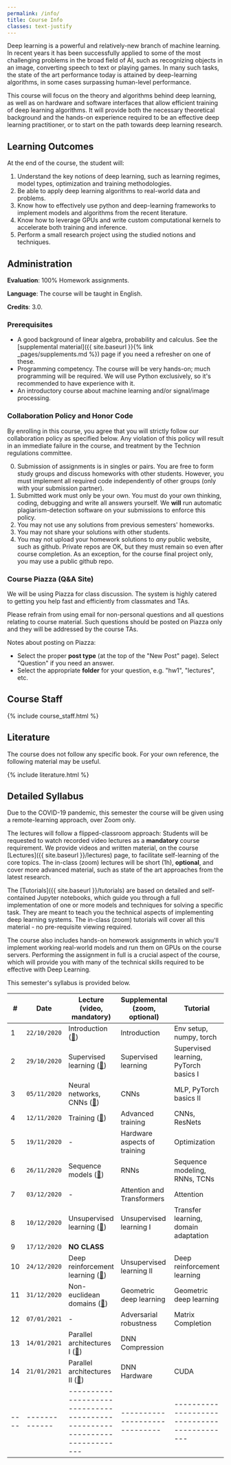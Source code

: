 ```yaml
---
permalink: /info/
title: Course Info
classes: text-justify
---
```


Deep learning is a powerful and relatively-new branch of machine learning.
In recent years it has been successfully applied to some of the most challenging
problems in the broad field of AI, such as recognizing objects in an image,
converting speech to text or playing games. In many such tasks,
the state of the art performance today is attained by deep-learning algorithms,
in some cases surpassing human-level performance.

This course will focus on the theory and algorithms behind deep learning,
as well as on hardware and software interfaces that allow efficient training of
deep learning algorithms. It will provide both the necessary theoretical
background and the hands-on experience required to be an effective deep learning
practitioner, or to start on the path towards deep learning research.

## Learning Outcomes

At the end of the course, the student will:

1.	Understand the key notions of deep learning, such as learning regimes, model
    types, optimization and training methodologies.
1.  Be able to apply deep learning algorithms to real-world data and problems.
1.	Know how to effectively use python and deep-learning frameworks to implement
    models and algorithms from the recent literature.
1.	Know how to leverage GPUs and write custom computational kernels to
    accelerate both training and inference.
1.	Perform a small research project using the studied notions and techniques.


## Administration

**Evaluation**: 100% Homework assignments.

**Language**: The course will be taught in English.

**Credits**: 3.0.

### Prerequisites

- A good background of linear algebra, probability and calculus. See the
  [supplemental material]({{ site.baseurl }}{% link _pages/supplements.md %})
  page if you need a refresher on one of these.
- Programming competency. The course will be very hands-on; much programming
  will be required.  We will use Python exclusively, so it's recommended to have
  experience with it.
- An introductory course about machine learning and/or signal/image processing.

### Collaboration Policy and Honor Code

By enrolling in this course, you agree that you will strictly follow our
collaboration policy as specified below. Any violation of this policy will
result in an immediate failure in the course, and treatment by the Technion
regulations committee.

0. Submission of assignments is in singles or pairs.
   You are free to form study groups and discuss homeworks with other students.
   However, you must implement all required code independently of other groups
   (only with your submission partner).
1. Submitted work must only be your own. You must do your own thinking,
   coding, debugging and write all answers yourself. We **will** run automatic
   plagiarism-detection software on your submissions to enforce this policy.
3. You may not use any solutions from previous semesters' homeworks.
4. You may not share your solutions with other students.
5. You may not upload your homework solutions to *any* public website, such as
   github. Private repos are OK, but they must remain so even after course completion.
   As an exception, for the course final project only, you may use a public github repo.

### Course Piazza (Q&A Site)

We will be using Piazza for class discussion. The system is highly
catered to getting you help fast and efficiently from classmates and TAs.

Please refrain from using email for non-personal questions and all questions
relating to course material. Such questions should be posted on Piazza only and
they will be addressed by the course TAs.

Notes about posting on Piazza:
- Select the proper **post type** (at the top of the "New Post" page).
  Select "Question" if you need an answer.
- Select the appropriate **folder** for your question, e.g. "hw1", "lectures",
  etc.

## Course Staff

{% include course_staff.html %}

## Literature

The course does not follow any specific book. For your own reference, the
following material may be useful.

{% include literature.html %}

## Detailed Syllabus

Due to the COVID-19 pandemic, this semester the course will be given using a
remote-learning approach, over Zoom only.

The lectures will follow a flipped-classroom approach: Students will be
requested to watch recorded video lectures as a **mandatory** course
requirement. We provide videos and written material, on the course
[Lectures]({{ site.baseurl }}/lectures) page, to facilitate self-learning of
the core topics. The in-class (zoom) lectures will be short (1h), **optional**,
and cover more advanced material, such as state of the art approaches from the
latest research.

The [Tutorials]({{ site.baseurl }}/tutorials) are based on detailed and
self-contained Jupyter notebooks, which guide you through a full implementation
of one or more models and techniques for solving a specific task. They are
meant to teach you the technical aspects of implementing deep learning systems.
The in-class (zoom) tutorials will cover all this material - no pre-requisite
viewing required.

The course also includes hands-on homework assignments in which you'll implement
working real-world models and run them on GPUs on the course servers.
Performing the assignment in full is a crucial aspect of the course, which will
provide you with many of the technical skills required to be effective with
Deep Learning.

This semester's syllabus is provided below.


| #    | Date          | Lecture (video, mandatory)                                                | Supplemental (zoom, optional) | Tutorial                                    | Homework   |
| ---- | ------------- | ------------------------------------------------------------------------- | ----------------------------- | ------------------------------------------- | ---------- |
| 1    | `22/10/2020`  | Introduction ([🔗]({{site.baseurl}}/lectures/lecture_01/))                | Introduction                  | Env setup, numpy, torch
| 2    | `29/10/2020`  | Supervised learning ([🔗]({{site.baseurl}}/lectures/lecture_02/))         | Supervised learning           | Supervised learning, PyTorch basics I       | HW1        |
| 3    | `05/11/2020`  | Neural networks, CNNs ([🔗]({{site.baseurl}}/lectures/lecture_03/))       | CNNs                          | MLP, PyTorch basics II                      |            |
| 4    | `12/11/2020`  | Training ([🔗]({{site.baseurl}}/lectures/lecture_04))                     | Advanced training             | CNNs, ResNets                               |            |
| 5    | `19/11/2020`  | -                                                                         | Hardware aspects of training  | Optimization                                | HW2        |
| 6    | `26/11/2020`  | Sequence models ([🔗]({{site.baseurl}}/lectures/lecture_05))              | RNNs                          | Sequence modeling, RNNs, TCNs               |            |
| 7    | `03/12/2020`  | -                                                                         | Attention and Transformers    | Attention                                   |            |
| 8    | `10/12/2020`  | Unsupervised learning ([🔗]({{site.baseurl}}/lectures/lecture_06))        | Unsupervised learning I       | Transfer learning, domain adaptation        | HW3        |
| 9    | `17/12/2020`  | **NO CLASS**                                                              |                               |                                             |            |
| 10   | `24/12/2020`  | Deep reinforcement learning ([🔗]({{site.baseurl}}/lectures/lecture_07))  | Unsupervised learning II      | Deep reinforcement learning                 |            |
| 11   | `31/12/2020`  | Non-euclidean domains ([🔗]({{site.baseurl}}/lectures/lecture_11))        | Geometric deep learning       | Geometric deep learning                     |            |
| 12   | `07/01/2021`  | -                                                                         | Adversarial robustness        | Matrix Completion                           | HW4        |
| 13   | `14/01/2021`  | Parallel architectures I ([🔗]({{site.baseurl}}/lectures/lecture_09))     | DNN Compression               |                                             |            |
| 14   | `21/01/2021`  | Parallel architectures II ([🔗]({{site.baseurl}}/lectures/lecture_10))    | DNN Hardware                  | CUDA                                        |            |
| ---- | ------------- | ------------------------------------------------------------------------- | ----------------------------- | ------------------------------------------- | ---------- |

